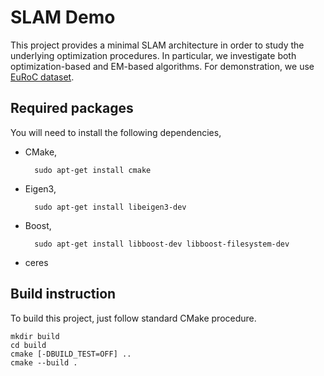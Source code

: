 # SLAM Demo

This project provides a minimal SLAM architecture in order to study the underlying optimization procedures. In particular, we investigate both optimization-based and EM-based algorithms. For demonstration, we use [EuRoC dataset](https://projects.asl.ethz.ch/datasets/doku.php?id=kmavvisualinertialdatasets#the_euroc_mav_dataset).

## Required packages

You will need to install the following dependencies,

* CMake,

        sudo apt-get install cmake

* Eigen3,

        sudo apt-get install libeigen3-dev

* Boost,

        sudo apt-get install libboost-dev libboost-filesystem-dev
        
* ceres

## Build instruction

To build this project, just follow standard CMake procedure.
```
mkdir build
cd build
cmake [-DBUILD_TEST=OFF] ..
cmake --build .
```